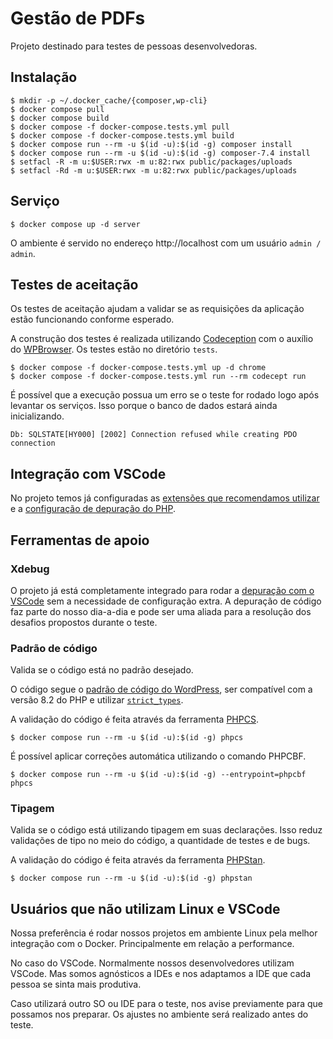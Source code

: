 # Gestão de PDFs

Projeto destinado para testes de pessoas desenvolvedoras.

## Instalação

```
$ mkdir -p ~/.docker_cache/{composer,wp-cli} 
$ docker compose pull
$ docker compose build
$ docker compose -f docker-compose.tests.yml pull
$ docker compose -f docker-compose.tests.yml build
$ docker compose run --rm -u $(id -u):$(id -g) composer install
$ docker compose run --rm -u $(id -u):$(id -g) composer-7.4 install
$ setfacl -R -m u:$USER:rwx -m u:82:rwx public/packages/uploads 
$ setfacl -Rd -m u:$USER:rwx -m u:82:rwx public/packages/uploads 
```

## Serviço

```
$ docker compose up -d server
```

O ambiente é servido no endereço http://localhost com um usuário `admin / admin`.

## Testes de aceitação

Os testes de aceitação ajudam a validar se as requisições da aplicação estão funcionando conforme esperado.

A construção dos testes é realizada utilizando [Codeception](https://codeception.com/) com o auxílio do [WPBrowser](https://github.com/lucatume/wp-browser). Os testes estão no diretório `tests`.

```
$ docker compose -f docker-compose.tests.yml up -d chrome
$ docker compose -f docker-compose.tests.yml run --rm codecept run
```
É possível que a execução possua um erro se o teste for rodado logo após levantar os serviços. Isso porque o banco de dados estará ainda inicializando.

```
Db: SQLSTATE[HY000] [2002] Connection refused while creating PDO connection
```

## Integração com VSCode

No projeto temos já configuradas as [extensões que recomendamos utilizar](.vscode/launch.json) e a [configuração de depuração do PHP](.vscode/launch.json).

## Ferramentas de apoio

### Xdebug

O projeto já está completamente integrado para rodar a [depuração com o VSCode](https://code.visualstudio.com/docs/editor/debugging) sem a necessidade de configuração extra. A depuração de código faz parte do nosso dia-a-dia e pode ser uma aliada para a resolução dos desafios propostos durante o teste.

### Padrão de código

Valida se o código está no padrão desejado.

O código segue o [padrão de código do WordPress](https://developer.wordpress.org/coding-standards/wordpress-coding-standards/php/), ser compatível com a versão 8.2 do PHP e utilizar [`strict_types`](https://www.php.net/manual/en/language.types.declarations.php#language.types.declarations.strict).

A validação do código é feita através da ferramenta [PHPCS](https://github.com/squizlabs/PHP_CodeSniffer).

```
$ docker compose run --rm -u $(id -u):$(id -g) phpcs
```

É possível aplicar correções automática utilizando o comando PHPCBF.

```
$ docker compose run --rm -u $(id -u):$(id -g) --entrypoint=phpcbf phpcs
```

### Tipagem

Valida se o código está utilizando tipagem em suas declarações. Isso reduz validações de tipo no meio do código, a quantidade de testes e de bugs.

A validação do código é feita através da ferramenta [PHPStan](https://phpstan.org/).

```
$ docker compose run --rm -u $(id -u):$(id -g) phpstan
```

## Usuários que não utilizam Linux e VSCode

Nossa preferência é rodar nossos projetos em ambiente Linux pela melhor integração com o Docker. Principalmente em relação a performance.

No caso do VSCode. Normalmente nossos desenvolvedores utilizam VSCode. Mas somos agnósticos a IDEs e nos adaptamos a IDE que cada pessoa se sinta mais produtiva.

Caso utilizará outro SO ou IDE para o teste, nos avise previamente para que possamos nos preparar. Os ajustes no ambiente será realizado antes do teste.
